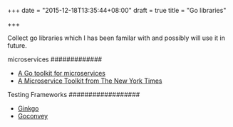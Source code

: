 +++
date = "2015-12-18T13:35:44+08:00"
draft = true
title = "Go libraries"

+++

Collect go libraries which I has been familar with and possibly will use it in future.

microservices
#############

- [A Go toolkit for microservices](https://github.com/go-kit/kit)
- [A Microservice Toolkit from The New York Times](https://github.com/nytimes/gizmo)

Testing Frameworks
##################

- [Ginkgo](http://onsi.github.io/ginkgo/)
- [Goconvey](https://github.com/smartystreets/goconvey/)
